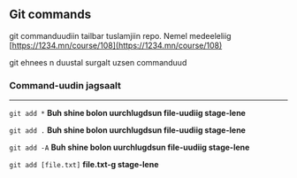 ## Git commands
git commanduudiin tailbar tuslamjiin repo. Nemel medeeleliig [https://1234.mn/course/108](https://1234.mn/course/108)

git ehnees n duustal surgalt uzsen commanduud

### Command-uudin jagsaalt
---
`git add *` **Buh shine bolon uurchlugdsun file-uudiig stage-lene**

`git add .` **Buh shine bolon uurchlugdsun file-uudiig stage-lene**

`git add -A` **Buh shine bolon uurchlugdsun file-uudiig stage-lene**

`git add [file.txt]` **file.txt-g stage-lene**

